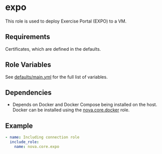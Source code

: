 # expo

This role is used to deploy Exercise Portal (EXPO) to a VM.

## Requirements

Certificates, which are defined in the defaults.

## Role Variables

See [defaults/main.yml](https://github.com/ClarifiedSecurity/nova.core/blob/main/nova/core/roles/expo/defaults/main.yml) for the full list of variables.

## Dependencies

- Depends on Docker and Docker Compose being installed on the host. Docker can be installed using the [nova.core.docker](https://github.com/ClarifiedSecurity/nova.core/tree/main/nova/core/roles/docker) role.

## Example

```yaml
- name: Including connection role
  include_role:
    name: nova.core.expo
```
